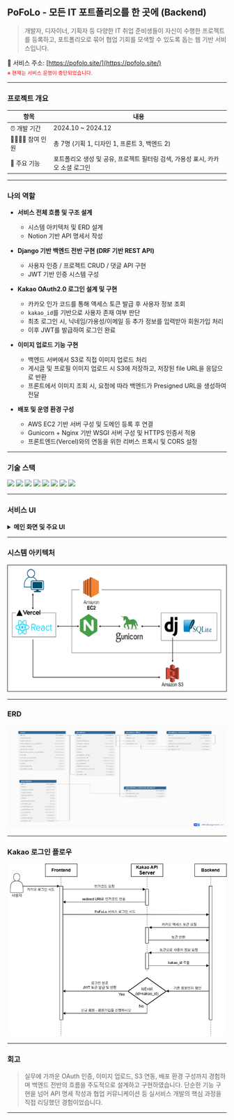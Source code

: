 ## PoFoLo - 모든 IT 포트폴리오를 한 곳에 (Backend)

> 개발자, 디자이너, 기획자 등 다양한 IT 취업 준비생들이 자신이 수행한 프로젝트를 등록하고, 포트폴리오로 묶어 협업 기회를 모색할 수 있도록 돕는 웹 기반 서비스입니다.

🔗 서비스 주소: [https://pofolo.site/](https://pofolo.site/)  
<sub><span style="color:red">※ 현재는 서비스 운영이 중단되었습니다.</span></sub>

---

### 프로젝트 개요

| 항목 | 내용 |
|------|------|
| ⏰ 개발 기간 | 2024.10 ~ 2024.12 |
| 👨‍👩‍👧‍👦 참여 인원 | 총 7명 (기획 1, 디자인 1, 프론트 3, 백엔드 2) |
| 🧩 주요 기능 | 포트폴리오 생성 및 공유, 프로젝트 필터링 검색, 가용성 표시, 카카오 소셜 로그인 |

---

### 나의 역할

- **서비스 전체 흐름 및 구조 설계**
  - 시스템 아키텍처 및 ERD 설계
  - Notion 기반 API 명세서 작성

- **Django 기반 백엔드 전반 구현 (DRF 기반 REST API)**
  - 사용자 인증 / 프로젝트 CRUD / 댓글 API 구현
  - JWT 기반 인증 시스템 구성

- **Kakao OAuth2.0 로그인 설계 및 구현**
  - 카카오 인가 코드를 통해 액세스 토큰 발급 후 사용자 정보 조회
  - `kakao_id`를 기반으로 사용자 존재 여부 판단
  - 최초 로그인 시, 닉네임/가용성/이메일 등 추가 정보를 입력받아 회원가입 처리
  - 이후 JWT를 발급하여 로그인 완료

- **이미지 업로드 기능 구현**
  - 백엔드 서버에서 S3로 직접 이미지 업로드 처리
  - 게시글 및 프로필 이미지 업로드 시 S3에 저장하고, 저장된 file URL을 응답으로 반환
  - 프론트에서 이미지 조회 시, 요청에 따라 백엔드가 Presigned URL을 생성하여 전달

- **배포 및 운영 환경 구성**
  - AWS EC2 기반 서버 구성 및 도메인 등록 후 연결
  - Gunicorn + Nginx 기반 WSGI 서버 구성 및 HTTPS 인증서 적용
  - 프론트엔드(Vercel)와의 연동을 위한 리버스 프록시 및 CORS 설정

---

### 기술 스택

<p>
  <img src="https://img.shields.io/badge/Python-3776AB?style=flat&logo=python&logoColor=white"/>
  <img src="https://img.shields.io/badge/Django-092E20?style=flat&logo=django&logoColor=white"/>
  <img src="https://img.shields.io/badge/SQLite-003B57?style=flat&logo=sqlite&logoColor=white"/>
  <img src="https://img.shields.io/badge/AWS EC2-%23FF9900?style=flat&logo=amazon-ec2&logoColor=white"/>
  <img src="https://img.shields.io/badge/AWS S3-%2398BF64?style=flat&logo=amazon-s3&logoColor=white"/>
  <img src="https://img.shields.io/badge/Gunicorn-499848?style=flat"/>
  <img src="https://img.shields.io/badge/Nginx-009639?style=flat&logo=nginx&logoColor=white"/>
  <img src="https://img.shields.io/badge/Postman-FF6C37?style=flat&logo=postman&logoColor=white"/>
</p>

---

### 서비스 UI

<details>
<summary><b>메인 화면 및 주요 UI</b></summary>
<img src="./docs/pofolo-mainUI.png" />
<img src="./docs/pofolo-포트폴리오.png" />
<img src="./docs/pofolo-마이페이지.png" />
<img src="./docs/pofolo-가용성.png" />
<img src="./docs/pofolo-댓글.png" />
<img src="./docs/pofolo-프로젝트 상세 화면.png" />
</details>

---

### 시스템 아키텍처

<img src="./docs/pofolo-시스템아키텍처.png" alt="PoFoLo 시스템 아키텍처" />

---

### ERD

<img src="./docs/pofolo-ERD.png" alt="PoFoLo ERD" />

---

### Kakao 로그인 플로우

<img src="./docs/pofolo-소셜로그인.png" alt="카카오 로그인 플로우" />

---

### 회고

> 실무에 가까운 OAuth 인증, 이미지 업로드, S3 연동, 배포 환경 구성까지 경험하며 백엔드 전반의 흐름을 주도적으로 설계하고 구현하였습니다. 단순한 기능 구현을 넘어 API 명세 작성과 협업 커뮤니케이션 등 실서비스 개발의 핵심 과정을 직접 리딩했던 경험이었습니다.

---

